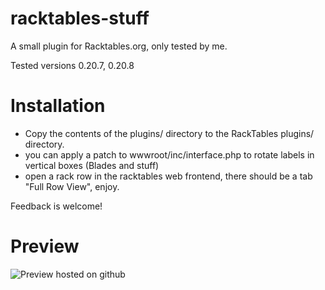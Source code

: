 racktables-stuff
================

A small plugin for Racktables.org, only tested by me.

Tested versions 0.20.7, 0.20.8

# Installation

* Copy the contents of the plugins/ directory to the RackTables plugins/ directory.
* you can apply a patch to wwwroot/inc/interface.php to rotate labels in vertical boxes (Blades and stuff)
* open a rack row in the racktables web frontend, there should be a tab "Full Row View", enjoy.

Feedback is welcome!

# Preview

![Preview hosted on github](https://raw.githubusercontent.com/RackTables/racktables-contribs/master/full_row_view/full_row_view.png)
